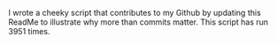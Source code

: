 I wrote a cheeky script that contributes to my Github by updating this ReadMe to illustrate why more than commits matter. This script has run 3951 times.